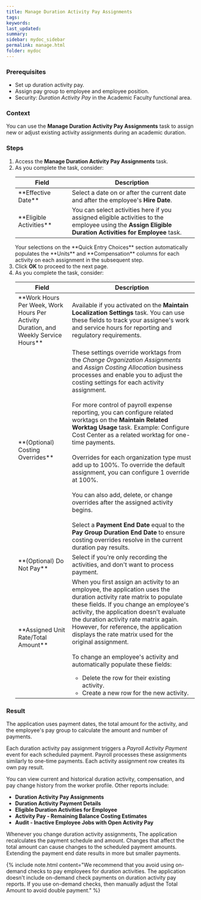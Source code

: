 ```yaml
---
title: Manage Duration Activity Pay Assignments
tags:
keywords:
last_updated:
summary:
sidebar: mydoc_sidebar
permalink: manage.html
folder: mydoc
---
```


### Prerequisites
* Set up duration activity pay.
* Assign pay group to employee and employee position.
* Security: *Duration Activity Pay* in the Academic Faculty functional area.

### Context
You can use the **Manage Duration Activity Pay Assignments** task to assign new or adjust existing activity assignments during an academic duration.

### Steps
1. Access the **Manage Duration Activity Pay Assignments** task.
1. As you complete the task, consider:
    <table>
    <colgroup>
    <col width="30%" />
    <col width="70%" />
    </colgroup>
    <thead>
    <tr class="header">
    <th>Field</th>
    <th>Description</th>
    </tr>
    </thead>
    <tbody>
    <tr>
    <td markdown="span">**Effective Date**</td>
    <td>Select a date on or after the current date and after the employee's <b>Hire Date</b>.
    </td>
    </tr>
    <tr>
    <td markdown="span">**Eligible Activities**</td>
    <td>You can select activities here if you assigned eligible activities to the employee using the <b>Assign Eligible Duration Activities for Employee</b> task.</td>
    </tr>
    </tbody>
    </table>
    Your selections on the **Quick Entry Choices** section automatically populates the **Units** and **Compensation** columns for each activity on each assignment in the subsequent step.
1. Click **OK** to proceed to the next page.
1. As you complete the task, consider:
    <table>
    <colgroup>
    <col width="30%" />
    <col width="70%" />
    </colgroup>
    <thead>
    <tr class="header">
    <th>Field</th>
    <th>Description</th>
    </tr>
    </thead>
    <tbody>
    <tr>
    <td markdown="span">**Work Hours Per Week, Work Hours Per Activity Duration, and Weekly Service Hours**</td>
    <td>Available if you activated on the <b>Maintain Localization Settings</b> task. You can use these fields to track your assignee's work and service hours for reporting and regulatory requirements.
    </td>
    </tr>
    <tr>
    <td markdown="span">**(Optional) Costing Overrides**</td>
    <td>These settings override worktags from the <i>Change Organization Assignments</i> and <i>Assign Costing Allocation</i> business processes and enable you to adjust the costing settings for each activity assignment.<br/><br/>For more control of payroll expense reporting, you can configure related worktags on the <b>Maintain Related Worktag Usage</b> task. Example: Configure Cost Center as a related worktag for one-time payments.<br/><br/>Overrides for each organization type must add up to 100%. To override the default assignment, you can configure 1 override at 100%.<br/><br/>You can also add, delete, or change overrides after the assigned activity begins.<br/><br/>Select a <b>Payment End Date</b> equal to the <b>Pay Group Duration End Date</b> to ensure costing overrides resolve in the current duration pay results.</td>
    </tr>
    <tr>
    <td markdown="span">**(Optional) Do Not Pay**</td>
    <td>Select if you're only recording the activities, and don't want to process payment.
    </td>
    </tr>
    <tr>
    <td markdown="span">**Assigned Unit Rate/Total Amount**</td>
    <td>When you first assign an activity to an employee, the application uses the duration activity rate matrix to populate these fields. If you change an employee's activity, the application doesn't evaluate the duration activity rate matrix again. However, for reference, the application displays the rate matrix used for the original assignment.<br/><br/>To change an employee's activity and automatically populate these fields:
    <ul><li>Delete the row for their existing activity.</li>
    <li>Create a new row for the new activity.</li></ul>
    </td>
    </tr>
    </tbody>
    </table>

### Result
The application uses payment dates, the total amount for the activity, and the employee's pay group to calculate the amount and number of payments.

Each duration activity pay assignment triggers a *Payroll Activity Payment* event for each scheduled payment. Payroll processes these assignments similarly to one-time payments. Each activity assignment row creates its own pay result.

You can view current and historical duration activity, compensation, and pay change history from the worker profile. Other reports include:
* **Duration Activity Pay Assignments**
* **Duration Activity Payment Details**
* **Eligible Duration Activities for Employee**
* **Activity Pay - Remaining Balance Costing Estimates**
* **Audit - Inactive Employee Jobs with Open Activity Pay**

Whenever you change duration activity assignments, The application recalculates the payment schedule and amount. Changes that affect the total amount can cause changes to the scheduled payment amounts. Extending the payment end date results in more but smaller payments.

{% include note.html content="We recommend that you avoid using on-demand checks to pay employees for duration activities. The application doesn't include on-demand check payments on duration activity pay reports. If you use on-demand checks, then manually adjust the Total Amount to avoid double payment." %}
